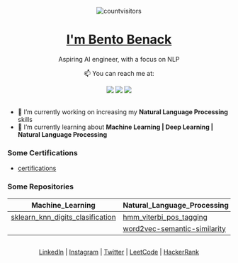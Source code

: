<div align="center">
  
  ![countvisitors](https://profile-counter.glitch.me/bentobenak/count.svg)
  
</div>
<p align="center">
  <h1 align="center"><a href="https://www.linkedin.com/in/bentobenack">I'm Bento Benack</a></h1>
  <p align="center">Aspiring AI engineer, with a focus on NLP</p>
</p>

<p align="center">
  <p align="center">📫 You can reach me at:</p>
</p>

<div align="center">
  <a href="https://www.linkedin.com/in/bentobenack" target="_blank"><img src="https://img.shields.io/badge/-LinkedIn-%230077B5?style=for-the-badge&logo=linkedin&logoColor=white" target="_blank"></a>
  <a href = "mailto:bentobenack@gmail.com"><img src="https://img.shields.io/badge/-Gmail-%23333?style=for-the-badge&logo=gmail&logoColor=white" target="_blank"></a>
  <a href="https://instagram.com/bentobenack" target="_blank"><img src="https://img.shields.io/badge/-Instagram-%23E4405F?style=for-the-badge&logo=instagram&logoColor=white" target="_blank"></a>
</div>

<br />

- 🔭 I’m currently working on increasing my **Natural Language Processing** skills
- 🌱 I’m currently learning about **Machine Learning | Deep Learning | Natural Language Processing**

### Some Certifications

* [certifications](https://github.com/bentobenack/certifications)


### Some Repositories

|Machine_Learning|Natural_Language_Processing|Computer_Vision|Backend|Data_Structures_And_Algorithm|
|---|---|---|---|---|
|[sklearn_knn_digits_clasification](https://github.com/bentobenack/sklearn_knn_digits_clasification/blob/main/clasificacion_knn.ipynb)|[hmm_viterbi_pos_tagging](https://github.com/bentobenack/hmm_viterbi_pos_tagging/blob/main/hmm_viterbi_post_tag.ipynb)||[twitter_api](https://github.com/bentobenack/twitter_api)|[leetcode](https://github.com/bentobenack/leetcode/tree/main/solutions)|
||[word2vec-semantic-similarity](https://github.com/bentobenack/word2vec-semantic-similarity/blob/main/word2vec.ipynb)||||

##

<p align="center">
  <a href="https://www.linkedin.com/in/bentobenack/">LinkedIn</a> | 
  <a href="https://www.instagram.com/bentobenack/">Instagram</a> |
  <a href="https://twitter.com/bentobenack">Twitter</a> |
  <a href="https://leetcode.com/bentobenack/">LeetCode</a> |
  <a href="https://www.hackerrank.com/bentobenack">HackerRank</a>
</p>
